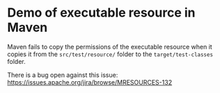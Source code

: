 Demo of executable resource in Maven
========

Maven fails to copy the permissions of the executable resource
when it copies it from the `src/test/resource/` folder to the `target/test-classes` folder.

There is a bug open against this issue:
https://issues.apache.org/jira/browse/MRESOURCES-132


